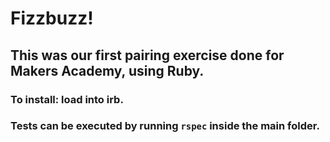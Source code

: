 # Fizzbuzz!

## This was our first pairing exercise done for Makers Academy, using Ruby.

### To install: load into irb.

### Tests can be executed by running `rspec` inside the main folder.



